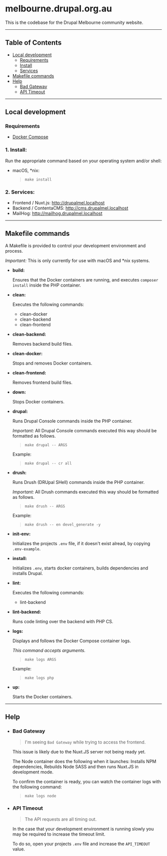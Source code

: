 # melbourne.drupal.org.au

This is the codebase for the Drupal Melbourne community website.


---


## Table of Contents

* [Local development](#local-development)
  * [Requirements](#requirements)
  * [Install](#install)
  * [Services](#services)
* [Makefile commands](#makefile-commands)
* [Help](#help)
  * [Bad Gateway](#bad-gateway)
  * [API Timeout](#api-timeout)


---


## Local development

### Requirements

- [Docker Compose](https://docs.docker.com/compose/install/)


### 1. Install:

Run the appropriate command based on your operating system and/or shell:

* macOS, *nix:

  > `make install`


### 2. Services:

- Frontend / Nuxt.js: http://drupalmel.localhost
- Backend / ContentaCMS: http://cms.drupalmel.localhost
- MailHog: http://mailhog.drupalmel.localhost


---


## Makefile commands

A Makefile is provided to control your development environment and process.

*Important:* This is only currently for use with macOS and *nix systems.


- **build:**

  Ensures that the Docker containers are running, and executes
  `composer install` inside the PHP container.


- **clean:**

  Executes the following commands:
  - clean-docker
  - clean-backend
  - clean-frontend


- **clean-backend:**

  Removes backend build files.


- **clean-docker:**

  Stops and removes Docker containers.


- **clean-frontend:**

  Removes frontend build files.


- **down:**

  Stops Docker containers.


- **drupal:**

  Runs Drupal Console commands inside the PHP container.

  *Important:* All Drupal Console commands executed this way should be formatted as
  follows.

  > `make drupal -- ARGS`

  Example:

  > `make drupal -- cr all`
  

- **drush:**

  Runs Drush (DRUpal SHell) commands inside the PHP container.

  *Important:* All Drush commands executed this way should be formatted as
  follows.

  > `make drush -- ARGS`

  Example:

  > `make drush -- en devel_generate -y`


- **init-env:**

  Initializes the projects `.env` file, if it doesn't exist alread, by copying
  `.env-example`.


- **install:**

  Initializes `.env`, starts docker containers, builds dependencies and installs
  Drupal.


- **lint:**

  Executes the following commands:
  - lint-backend


- **lint-backend:**

  Runs code linting over the backend with PHP CS.
    

- **logs:**

  Displays and follows the Docker Compose container logs.

  _This command accepts arguments._

  > `make logs ARGS`

  Example:

  > `make logs php`


- **up:**

  Starts the Docker containers.


---


## Help

* ### Bad Gateway

  > I'm seeing `Bad Gateway` while trying to access the frontend.

  This issue is likely due to the Nuxt.JS server not being ready yet.

  The Node container does the following when it launches: Installs NPM
  dependencies, Rebuilds Node SASS and then runs Nuxt.JS in development mode.

  To confirm the container is ready, you can watch the container logs with the
  following command:

  > ```make logs node```


* ### API Timeout

  > The API requests are all timing out.

  In the case that your development environment is running slowly you may be
  required to increase the timeout limit.

  To do so, open your projects `.env` file and increase the `API_TIMEOUT` value.